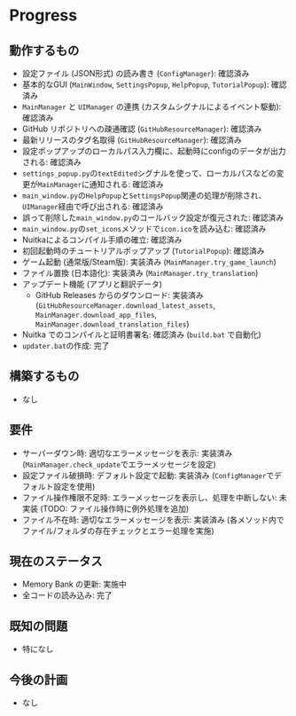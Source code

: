 # Progress

## 動作するもの

*   設定ファイル (JSON形式) の読み書き (`ConfigManager`): 確認済み
*   基本的なGUI (`MainWindow`, `SettingsPopup`, `HelpPopup`, `TutorialPopup`): 確認済み
*   `MainManager` と `UIManager` の連携 (カスタムシグナルによるイベント駆動): 確認済み
*   GitHub リポジトリへの疎通確認 (`GitHubResourceManager`): 確認済み
*   最新リリースのタグ名取得 (`GitHubResourceManager`): 確認済み
*   設定ポップアップのローカルパス入力欄に、起動時にconfigのデータが出力される: 確認済み
*   `settings_popup.py`の`textEdited`シグナルを使って、ローカルパスなどの変更が`MainManager`に通知される: 確認済み
*   `main_window.py`の`HelpPopup`と`SettingsPopup`関連の処理が削除され、`UIManager`経由で呼び出される: 確認済み
*   誤って削除した`main_window.py`のコールバック設定が復元された: 確認済み
*   `main_window.py`の`set_icons`メソッドで`icon.ico`を読み込む: 確認済み
*   Nuitkaによるコンパイル手順の確立: 確認済み
*   初回起動時のチュートリアルポップアップ (`TutorialPopup`): 確認済み
*   ゲーム起動 (通常版/Steam版): 実装済み (`MainManager.try_game_launch`)
*   ファイル置換 (日本語化): 実装済み (`MainManager.try_translation`)
*   アップデート機能 (アプリと翻訳データ)
    *   GitHub Releases からのダウンロード: 実装済み (`GitHubResourceManager.download_latest_assets`, `MainManager.download_app_files`, `MainManager.download_translation_files`)
*   Nuitka でのコンパイルと証明書署名: 確認済み (`build.bat` で自動化)
*   `updater.bat`の作成: 完了

## 構築するもの

*   なし

## 要件

*   サーバーダウン時: 適切なエラーメッセージを表示: 実装済み (`MainManager.check_update`でエラーメッセージを設定)
*   設定ファイル破損時: デフォルト設定で起動: 実装済み (`ConfigManager`でデフォルト設定を使用)
*   ファイル操作権限不足時: エラーメッセージを表示し、処理を中断しない: 未実装 (TODO: ファイル操作時に例外処理を追加)
*   ファイル不在時: 適切なエラーメッセージを表示: 実装済み (各メソッド内でファイル/フォルダの存在チェックとエラー処理を実施)

## 現在のステータス

*   Memory Bank の更新: 実施中
*   全コードの読み込み: 完了

## 既知の問題

*   特になし

## 今後の計画

*   なし
